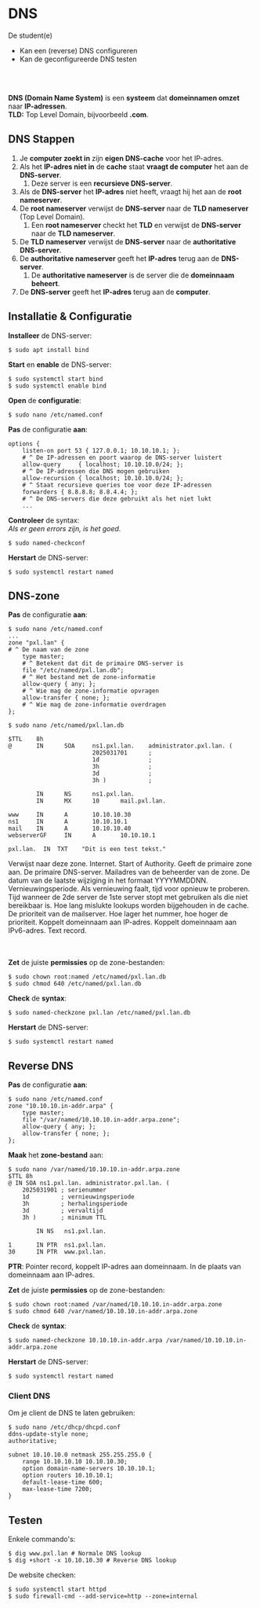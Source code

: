 # DNS

De student(e)
- Kan een (reverse) DNS configureren
- Kan de geconfigureerde DNS testen

<!-- INVISIBLE CHARACTERS FOR SECTION LINE -->
<format style="underline">
⠀⠀⠀⠀⠀⠀⠀⠀⠀⠀⠀⠀⠀⠀⠀⠀⠀⠀⠀⠀⠀⠀⠀⠀⠀⠀⠀⠀⠀⠀⠀⠀⠀⠀⠀⠀⠀⠀⠀⠀⠀⠀⠀⠀⠀⠀⠀⠀⠀⠀⠀⠀⠀⠀⠀⠀⠀⠀⠀⠀⠀⠀⠀⠀⠀⠀⠀⠀⠀⠀⠀⠀⠀⠀⠀⠀⠀⠀⠀⠀⠀⠀⠀⠀⠀⠀⠀⠀⠀⠀⠀⠀⠀
</format>
<!-- INVISIBLE CHARACTERS FOR SECTION LINE -->

**DNS (Domain Name System)** is een **systeem** dat **domeinnamen omzet** naar **IP-adressen**.\
**TLD:** Top Level Domain, bijvoorbeeld **.com**. 

## DNS Stappen

1. Je **computer zoekt in** zijn **eigen DNS-cache** voor het IP-adres.
2. Als het **IP-adres niet in** de **cache** staat **vraagt de computer** het aan de **DNS-server**.
   1. Deze server is een **recursieve DNS-server**.
3. Als de **DNS-server** het **IP-adres** niet heeft, vraagt hij het aan de **root nameserver**.
4. De **root nameserver** verwijst de **DNS-server** naar de **TLD nameserver** (Top Level Domain).
   1. Een **root nameserver** checkt het **TLD** en verwijst de **DNS-server** naar de **TLD nameserver**.
5. De **TLD nameserver** verwijst de **DNS-server** naar de **authoritative DNS-server**.
6. De **authoritative nameserver** geeft het **IP-adres** terug aan de **DNS-server**.
   1. De **authoritative nameserver** is de server die de **domeinnaam beheert**.
7. De **DNS-server** geeft het **IP-adres** terug aan de **computer**.

## Installatie & Configuratie

**Installeer** de DNS-server:
```
$ sudo apt install bind
```

**Start** en **enable** de DNS-server:
```
$ sudo systemctl start bind
$ sudo systemctl enable bind
```

**Open** de **configuratie**:
```
$ sudo nano /etc/named.conf
```

**Pas** de configuratie **aan**:
```
options {
    listen-on port 53 { 127.0.0.1; 10.10.10.1; };
    # ^ De IP-adressen en poort waarop de DNS-server luistert
    allow-query     { localhost; 10.10.10.0/24; };
    # ^ De IP-adressen die DNS mogen gebruiken
    allow-recursion { localhost; 10.10.10.0/24; };
    # ^ Staat recursieve queries toe voor deze IP-adressen
    forwarders { 8.8.8.8; 8.8.4.4; };
    # ^ De DNS-servers die deze gebruikt als het niet lukt
    ...
```

**Controleer** de syntax:\
*Als er geen errors zijn, is het goed.*
```
$ sudo named-checkconf
```

**Herstart** de DNS-server:
```
$ sudo systemctl restart named
```

## DNS-zone

**Pas** de configuratie **aan**:
```
$ sudo nano /etc/named.conf
...
zone "pxl.lan" {
# ^ De naam van de zone
    type master;
    # ^ Betekent dat dit de primaire DNS-server is
    file "/etc/named/pxl.lan.db";
    # ^ Het bestand met de zone-informatie
    allow-query { any; };
    # ^ Wie mag de zone-informatie opvragen
    allow-transfer { none; };
    # ^ Wie mag de zone-informatie overdragen
};
```

```
$ sudo nano /etc/named/pxl.lan.db

$TTL    8h
@       IN      SOA     ns1.pxl.lan.    administrator.pxl.lan. (
                       	2025031701      ;
                       	1d              ;
                       	3h              ;
                       	3d              ;
                       	3h )            ;
 
       	IN      NS      ns1.pxl.lan.
       	IN      MX      10      mail.pxl.lan.
 
www     IN      A       10.10.10.30
ns1     IN      A       10.10.10.1
mail    IN      A       10.10.10.40
webserverGF     IN      A       10.10.10.1
 
pxl.lan.  IN  TXT    "Dit is een test tekst."
```

<tabs>
<tab title="@">
   Verwijst naar deze zone.
</tab>
<tab title="IN">
    Internet.
</tab>
<tab title="SOA">
    Start of Authority. Geeft de primaire zone aan.
</tab>
<tab title="ns1.pxl.lan">
   De primaire DNS-server.
</tab>
<tab title="administrator.pxl.lan">
   Mailadres van de beheerder van de zone.
</tab>
<tab title="2025031701">
   De datum van de laatste wijziging in het formaat YYYYMMDDNN.
</tab>
<tab title="1d">
   Vernieuwingsperiode.
</tab>
<tab title="3h">
   Als vernieuwing faalt, tijd voor opnieuw te proberen.
</tab>
<tab title="3d">
   Tijd wanneer de 2de server de 1ste server stopt met gebruiken als die niet bereikbaar is.
</tab>
<tab title="3h">
   Hoe lang mislukte lookups worden bijgehouden in de cache.
</tab>
</tabs>

<tabs>
<tab title="MX 10">
   De prioriteit van de mailserver. Hoe lager het nummer, hoe hoger de prioriteit.
</tab>
<tab title="A">
   Koppelt domeinnaam aan IP-adres.
</tab>
<tab title="AAAA">
   Koppelt domeinnaam aan IPv6-adres.
</tab>
<tab title="TXT">
   Text record.
</tab>
</tabs>

<!-- INVISIBLE CHARACTERS FOR SECTION LINE -->
<format style="underline">
⠀⠀⠀⠀⠀⠀⠀⠀⠀⠀⠀⠀⠀⠀⠀⠀⠀⠀⠀⠀⠀⠀⠀⠀⠀⠀⠀⠀⠀⠀⠀⠀⠀⠀⠀⠀⠀⠀⠀⠀⠀⠀⠀⠀⠀⠀⠀⠀⠀⠀⠀⠀⠀⠀⠀⠀⠀⠀⠀⠀⠀⠀⠀⠀⠀⠀⠀⠀⠀⠀⠀⠀⠀⠀⠀⠀⠀⠀⠀⠀⠀⠀⠀⠀⠀⠀⠀⠀⠀⠀⠀⠀⠀
</format>
<!-- INVISIBLE CHARACTERS FOR SECTION LINE -->

**Zet** de juiste **permissies** op de zone-bestanden:
```
$ sudo chown root:named /etc/named/pxl.lan.db
$ sudo chmod 640 /etc/named/pxl.lan.db
```

**Check** de **syntax**:
```
$ sudo named-checkzone pxl.lan /etc/named/pxl.lan.db
```

**Herstart** de DNS-server:
```
$ sudo systemctl restart named
```

## Reverse DNS

**Pas** de configuratie **aan**:
```
$ sudo nano /etc/named.conf
zone "10.10.10.in-addr.arpa" {
    type master;
    file "/var/named/10.10.10.in-addr.arpa.zone";
    allow-query { any; };
    allow-transfer { none; };
};
```

**Maak** het **zone-bestand** aan:
```
$ sudo nano /var/named/10.10.10.in-addr.arpa.zone
$TTL 8h
@ IN SOA ns1.pxl.lan. administrator.pxl.lan. (
    2025031901 ; serienummer
    1d         ; vernieuwingsperiode
    3h         ; herhalingsperiode
    3d         ; vervaltijd
    3h )       ; minimum TTL
 
        IN NS   ns1.pxl.lan.
 
1       IN PTR  ns1.pxl.lan.
30      IN PTR  www.pxl.lan.
```

**PTR**: Pointer record, koppelt IP-adres aan domeinnaam. In de plaats van domeinnaam aan IP-adres.

**Zet** de juiste **permissies** op de zone-bestanden:
```
$ sudo chown root:named /var/named/10.10.10.in-addr.arpa.zone
$ sudo chmod 640 /var/named/10.10.10.in-addr.arpa.zone
```

**Check** de **syntax**:
```
$ sudo named-checkzone 10.10.10.in-addr.arpa /var/named/10.10.10.in-addr.arpa.zone
```

**Herstart** de DNS-server:
```
$ sudo systemctl restart named
```

### Client DNS

Om je client de DNS te laten gebruiken:
```
$ sudo nano /etc/dhcp/dhcpd.conf
ddns-update-style none;
authoritative;
 
subnet 10.10.10.0 netmask 255.255.255.0 {
    range 10.10.10.10 10.10.10.30;
    option domain-name-servers 10.10.10.1;
    option routers 10.10.10.1;
    default-lease-time 600;
    max-lease-time 7200;
}
```

## Testen

Enkele commando's:
```
$ dig www.pxl.lan # Normale DNS lookup
$ dig +short -x 10.10.10.30 # Reverse DNS lookup
```

De website checken:
```
$ sudo systemctl start httpd
$ sudo firewall-cmd --add-service=http --zone=internal
```

